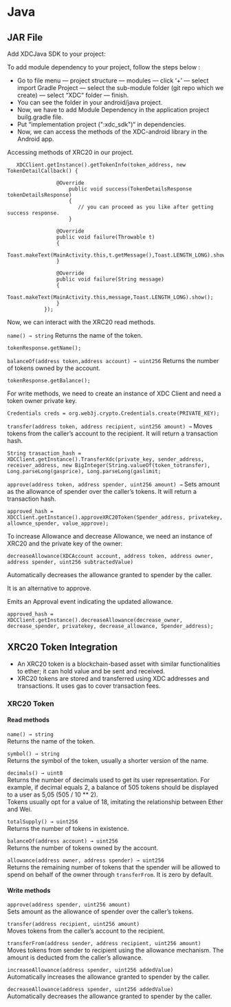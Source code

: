 # Java

## JAR File

Add XDCJava SDK to your project:

To add module dependency to your project, follow the steps below :

* Go to file menu — project structure — modules — click ‘+’ — select import Gradle Project — select the sub-module folder (git repo which we create) — select “XDC“ folder — finish.
* You can see the folder in your android/java project.
* Now, we have to add Module Dependency in the application project builg.gradle file.
* Put “implementation project (":xdc\_sdk")“ in dependencies.
* Now, we can access the methods of the XDC-android library in the Android app.

Accessing methods of XRC20 in our project.

```
   XDCClient.getInstance().getTokenInfo(token_address, new TokenDetailCallback() {
                
                @Override
                    public void success(TokenDetailsResponse tokenDetailsResponse)
                    {
                       // you can proceed as you like after getting success response.
                    }
                
                @Override
                public void failure(Throwable t)
                {
                    Toast.makeText(MainActivity.this,t.getMessage(),Toast.LENGTH_LONG).show();
                }

                @Override
                public void failure(String message)
                {
                    Toast.makeText(MainActivity.this,message,Toast.LENGTH_LONG).show();
                }
            });
```

Now, we can interact with the XRC20 read methods.

`name() → string` Returns the name of the token.

`tokenResponse.getName();`

`balanceOf(address token,address account) → uint256` Returns the number of tokens owned by the account.

`tokenResponse.getBalance();`

For write methods, we need to create an instance of XDC Client and need a token owner private key.

`Credentials creds = org.web3j.crypto.Credentials.create(PRIVATE_KEY);`

`transfer(address token, address recipient, uint256 amount) →` Moves tokens from the caller’s account to the recipient. It will return a transaction hash.

`String trasaction_hash = XDCClient.getInstance().TransferXdc(private_key, sender_address, receiver_address, new BigInteger(String.valueOf(token_totransfer), Long.parseLong(gasprice), Long.parseLong(gaslimit;`

`approve(address token, address spender, uint256 amount) →` Sets amount as the allowance of spender over the caller’s tokens. It will return a transaction hash.

`approved_hash = XDCClient.getInstance().approveXRC20Token(Spender_address, privatekey, allownce_spender, value_approve);`

To increase Allowance and decrease Allowance, we need an instance of XRC20 and the private key of the owner:

`decreaseAllowance(XDCAccount account, address token, address owner, address spender, uint256 subtractedValue)`

Automatically decreases the allowance granted to spender by the caller.

It is an alternative to approve.

Emits an Approval event indicating the updated allowance.

`approved_hash = XDCClient.getInstance().decreaseAllowance(decrease_owner, decrease_spender, privatekey, decrease_allowance, Spender_address);`

## XRC20 Token Integration

* An XRC20 token is a blockchain-based asset with similar functionalities to ether; it can hold value and be sent and received.
* XRC20 tokens are stored and transferred using XDC addresses and transactions. It uses gas to cover transaction fees.

### XRC20 Token

#### Read methods

`name() → string`\
Returns the name of the token.

`symbol() → string`\
Returns the symbol of the token, usually a shorter version of the name.

`decimals() → uint8`\
Returns the number of decimals used to get its user representation. For example, if decimal equals 2, a balance of 505 tokens should be displayed to a user as 5,05 (505 / 10 \*\* 2).\
Tokens usually opt for a value of 18, imitating the relationship between Ether and Wei.

`totalSupply() → uint256`\
Returns the number of tokens in existence.

`balanceOf(address account) → uint256`\
Returns the number of tokens owned by the account.

`allowance(address owner, address spender) → uint256`\
Returns the remaining number of tokens that the spender will be allowed to spend on behalf of the owner through `transferFrom`. It is zero by default.

#### Write methods

`approve(address spender, uint256 amount)`\
Sets amount as the allowance of spender over the caller’s tokens.

&#x20;`transfer(address recipient, uint256 amount)`\
Moves tokens from the caller’s account to the recipient.

`transferFrom(address sender, address recipient, uint256 amount)`\
Moves tokens from sender to recipient using the allowance mechanism. The amount is deducted from the caller’s allowance.

`increaseAllowance(address spender, uint256 addedValue)`\
Automatically increases the allowance granted to spender by the caller.

`decreaseAllowance(address spender, uint256 addedValue)`\
Automatically decreases the allowance granted to spender by the caller.
